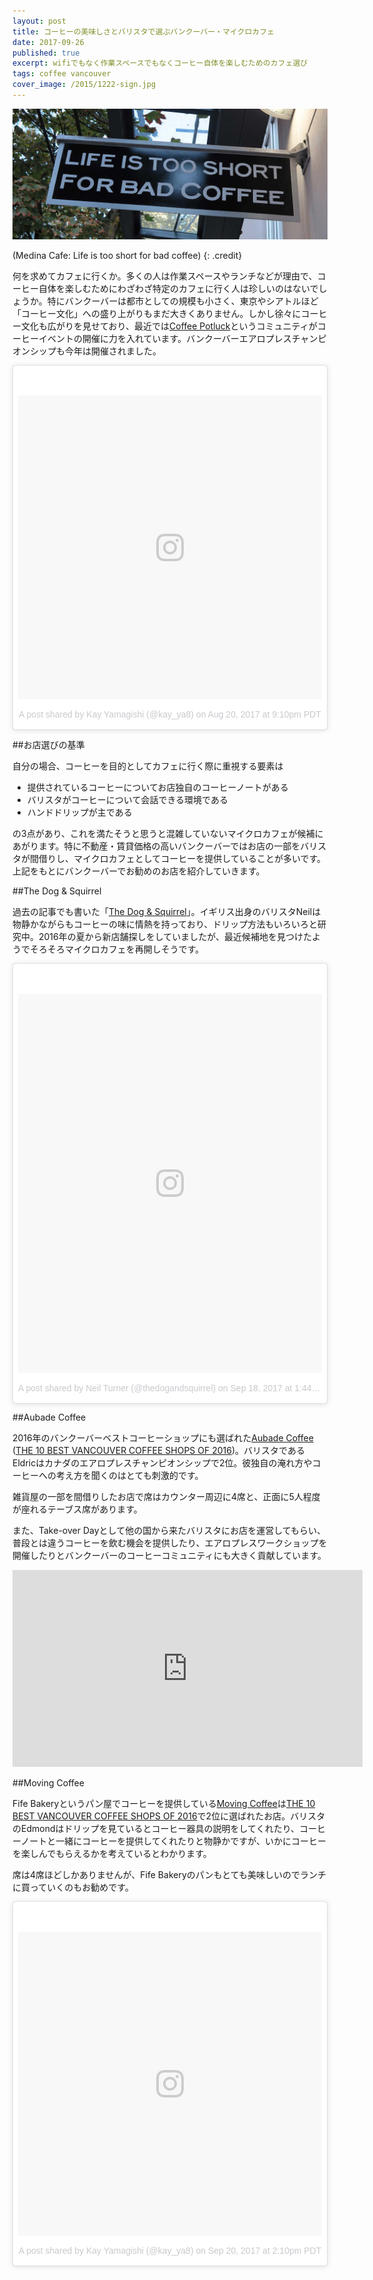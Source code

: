 ```yaml
---
layout: post
title: コーヒーの美味しさとバリスタで選ぶバンクーバー・マイクロカフェ
date: 2017-09-26
published: true
excerpt: wifiでもなく作業スペースでもなくコーヒー自体を楽しむためのカフェ選び
tags: coffee vancouver
cover_image: /2015/1222-sign.jpg
---
```


![Medina Cafe: Life is too short for bad coffee](/images/2015/1222-sign.jpg)

(Medina Cafe: Life is too short for bad coffee)
{: .credit}

何を求めてカフェに行くか。多くの人は作業スペースやランチなどが理由で、コーヒー自体を楽しむためにわざわざ特定のカフェに行く人は珍しいのはないでしょうか。特にバンクーバーは都市としての規模も小さく、東京やシアトルほど「コーヒー文化」への盛り上がりもまだ大きくありません。しかし徐々にコーヒー文化も広がりを見せており、最近では[Coffee Potluck](https://www.coffeepotluck.com/)というコミュニティがコーヒーイベントの開催に力を入れています。バンクーバーエアロプレスチャンピオンシップも今年は開催されました。

<blockquote class="instagram-media" data-instgrm-version="7" style=" background:#FFF; border:0; border-radius:3px; box-shadow:0 0 1px 0 rgba(0,0,0,0.5),0 1px 10px 0 rgba(0,0,0,0.15); margin: 1px; max-width:658px; padding:0; width:99.375%; width:-webkit-calc(100% - 2px); width:calc(100% - 2px);"><div style="padding:8px;"> <div style=" background:#F8F8F8; line-height:0; margin-top:40px; padding:50% 0; text-align:center; width:100%;"> <div style=" background:url(data:image/png;base64,iVBORw0KGgoAAAANSUhEUgAAACwAAAAsCAMAAAApWqozAAAABGdBTUEAALGPC/xhBQAAAAFzUkdCAK7OHOkAAAAMUExURczMzPf399fX1+bm5mzY9AMAAADiSURBVDjLvZXbEsMgCES5/P8/t9FuRVCRmU73JWlzosgSIIZURCjo/ad+EQJJB4Hv8BFt+IDpQoCx1wjOSBFhh2XssxEIYn3ulI/6MNReE07UIWJEv8UEOWDS88LY97kqyTliJKKtuYBbruAyVh5wOHiXmpi5we58Ek028czwyuQdLKPG1Bkb4NnM+VeAnfHqn1k4+GPT6uGQcvu2h2OVuIf/gWUFyy8OWEpdyZSa3aVCqpVoVvzZZ2VTnn2wU8qzVjDDetO90GSy9mVLqtgYSy231MxrY6I2gGqjrTY0L8fxCxfCBbhWrsYYAAAAAElFTkSuQmCC); display:block; height:44px; margin:0 auto -44px; position:relative; top:-22px; width:44px;"></div></div><p style=" color:#c9c8cd; font-family:Arial,sans-serif; font-size:14px; line-height:17px; margin-bottom:0; margin-top:8px; overflow:hidden; padding:8px 0 7px; text-align:center; text-overflow:ellipsis; white-space:nowrap;"><a href="https://www.instagram.com/p/BYCrx9Agd5V/" style=" color:#c9c8cd; font-family:Arial,sans-serif; font-size:14px; font-style:normal; font-weight:normal; line-height:17px; text-decoration:none;" target="_blank">A post shared by Kay Yamagishi (@kay_ya8)</a> on <time style=" font-family:Arial,sans-serif; font-size:14px; line-height:17px;" datetime="2017-08-21T04:10:45+00:00">Aug 20, 2017 at 9:10pm PDT</time></p></div></blockquote> <script async defer src="//platform.instagram.com/en_US/embeds.js"></script>

##お店選びの基準

自分の場合、コーヒーを目的としてカフェに行く際に重視する要素は

- 提供されているコーヒーについてお店独自のコーヒーノートがある
- バリスタがコーヒーについて会話できる環境である
- ハンドドリップが主である

の3点があり、これを満たそうと思うと混雑していないマイクロカフェが候補にあがります。特に不動産・賃貸価格の高いバンクーバーではお店の一部をバリスタが間借りし、マイクロカフェとしてコーヒーを提供していることが多いです。上記をもとにバンクーバーでお勧めのお店を紹介していきます。

##The Dog & Squirrel

過去の記事でも書いた「[The Dog & Squirrel](https://www.instagram.com/thedogandsquirrel/)」。イギリス出身のバリスタNeilは物静かながらもコーヒーの味に情熱を持っており、ドリップ方法もいろいろと研究中。2016年の夏から新店舗探しをしていましたが、最近候補地を見つけたようでそろそろマイクロカフェを再開しそうです。

<blockquote class="instagram-media" data-instgrm-version="7" style=" background:#FFF; border:0; border-radius:3px; box-shadow:0 0 1px 0 rgba(0,0,0,0.5),0 1px 10px 0 rgba(0,0,0,0.15); margin: 1px; max-width:658px; padding:0; width:99.375%; width:-webkit-calc(100% - 2px); width:calc(100% - 2px);"><div style="padding:8px;"> <div style=" background:#F8F8F8; line-height:0; margin-top:40px; padding:62.5% 0; text-align:center; width:100%;"> <div style=" background:url(data:image/png;base64,iVBORw0KGgoAAAANSUhEUgAAACwAAAAsCAMAAAApWqozAAAABGdBTUEAALGPC/xhBQAAAAFzUkdCAK7OHOkAAAAMUExURczMzPf399fX1+bm5mzY9AMAAADiSURBVDjLvZXbEsMgCES5/P8/t9FuRVCRmU73JWlzosgSIIZURCjo/ad+EQJJB4Hv8BFt+IDpQoCx1wjOSBFhh2XssxEIYn3ulI/6MNReE07UIWJEv8UEOWDS88LY97kqyTliJKKtuYBbruAyVh5wOHiXmpi5we58Ek028czwyuQdLKPG1Bkb4NnM+VeAnfHqn1k4+GPT6uGQcvu2h2OVuIf/gWUFyy8OWEpdyZSa3aVCqpVoVvzZZ2VTnn2wU8qzVjDDetO90GSy9mVLqtgYSy231MxrY6I2gGqjrTY0L8fxCxfCBbhWrsYYAAAAAElFTkSuQmCC); display:block; height:44px; margin:0 auto -44px; position:relative; top:-22px; width:44px;"></div></div><p style=" color:#c9c8cd; font-family:Arial,sans-serif; font-size:14px; line-height:17px; margin-bottom:0; margin-top:8px; overflow:hidden; padding:8px 0 7px; text-align:center; text-overflow:ellipsis; white-space:nowrap;"><a href="https://www.instagram.com/p/BZMjtvVnUfN/" style=" color:#c9c8cd; font-family:Arial,sans-serif; font-size:14px; font-style:normal; font-weight:normal; line-height:17px; text-decoration:none;" target="_blank">A post shared by Neil Turner (@thedogandsquirrel)</a> on <time style=" font-family:Arial,sans-serif; font-size:14px; line-height:17px;" datetime="2017-09-18T20:44:04+00:00">Sep 18, 2017 at 1:44pm PDT</time></p></div></blockquote>

##Aubade Coffee

2016年のバンクーバーベストコーヒーショップにも選ばれた[Aubade Coffee](https://www.aubadecoffee.info/) ([THE 10 BEST VANCOUVER COFFEE SHOPS OF 2016](https://www.vancouvercoffeesnob.com/coffeeshopdefault/the-10-best-vancouver-coffee-shops-of-2016/))。バリスタであるEldricはカナダのエアロプレスチャンピオンシップで2位。彼独自の淹れ方やコーヒーへの考え方を聞くのはとても刺激的です。

雑貨屋の一部を間借りしたお店で席はカウンター周辺に4席と、正面に5人程度が座れるテーブス席があります。

また、Take-over Dayとして他の国から来たバリスタにお店を運営してもらい、普段とは違うコーヒーを飲む機会を提供したり、エアロプレスワークショップを開催したりとバンクーバーのコーヒーコミュニティにも大きく貢献しています。

<div class="videoWrapper">
  <iframe width="560" height="315" src="https://www.youtube.com/embed/HPK1Rsi56DI" frameborder="0" allowfullscreen></iframe>
</div>

##Moving Coffee

Fife Bakeryというパン屋でコーヒーを提供している[Moving Coffee](https://www.movingcoffee.com/)は[THE 10 BEST VANCOUVER COFFEE SHOPS OF 2016](https://www.vancouvercoffeesnob.com/coffeeshopdefault/the-10-best-vancouver-coffee-shops-of-2016/)で2位に選ばれたお店。バリスタのEdmondはドリップを見ているとコーヒー器具の説明をしてくれたり、コーヒーノートと一緒にコーヒーを提供してくれたりと物静かですが、いかにコーヒーを楽しんでもらえるかを考えているとわかります。

席は4席ほどしかありませんが、Fife Bakeryのパンもとても美味しいのでランチに買っていくのもお勧めです。

<blockquote class="instagram-media" data-instgrm-version="7" style=" background:#FFF; border:0; border-radius:3px; box-shadow:0 0 1px 0 rgba(0,0,0,0.5),0 1px 10px 0 rgba(0,0,0,0.15); margin: 1px; max-width:658px; padding:0; width:99.375%; width:-webkit-calc(100% - 2px); width:calc(100% - 2px);"><div style="padding:8px;"> <div style=" background:#F8F8F8; line-height:0; margin-top:40px; padding:50% 0; text-align:center; width:100%;"> <div style=" background:url(data:image/png;base64,iVBORw0KGgoAAAANSUhEUgAAACwAAAAsCAMAAAApWqozAAAABGdBTUEAALGPC/xhBQAAAAFzUkdCAK7OHOkAAAAMUExURczMzPf399fX1+bm5mzY9AMAAADiSURBVDjLvZXbEsMgCES5/P8/t9FuRVCRmU73JWlzosgSIIZURCjo/ad+EQJJB4Hv8BFt+IDpQoCx1wjOSBFhh2XssxEIYn3ulI/6MNReE07UIWJEv8UEOWDS88LY97kqyTliJKKtuYBbruAyVh5wOHiXmpi5we58Ek028czwyuQdLKPG1Bkb4NnM+VeAnfHqn1k4+GPT6uGQcvu2h2OVuIf/gWUFyy8OWEpdyZSa3aVCqpVoVvzZZ2VTnn2wU8qzVjDDetO90GSy9mVLqtgYSy231MxrY6I2gGqjrTY0L8fxCxfCBbhWrsYYAAAAAElFTkSuQmCC); display:block; height:44px; margin:0 auto -44px; position:relative; top:-22px; width:44px;"></div></div><p style=" color:#c9c8cd; font-family:Arial,sans-serif; font-size:14px; line-height:17px; margin-bottom:0; margin-top:8px; overflow:hidden; padding:8px 0 7px; text-align:center; text-overflow:ellipsis; white-space:nowrap;"><a href="https://www.instagram.com/p/BZRwXOPAT9N/" style=" color:#c9c8cd; font-family:Arial,sans-serif; font-size:14px; font-style:normal; font-weight:normal; line-height:17px; text-decoration:none;" target="_blank">A post shared by Kay Yamagishi (@kay_ya8)</a> on <time style=" font-family:Arial,sans-serif; font-size:14px; line-height:17px;" datetime="2017-09-20T21:10:47+00:00">Sep 20, 2017 at 2:10pm PDT</time></p></div></blockquote>
